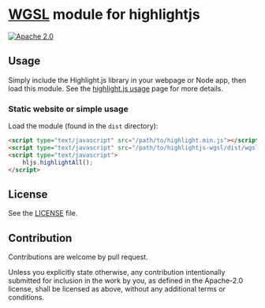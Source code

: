 # [WGSL](https://www.w3.org/TR/WGSL/) module for highlightjs

[![Apache 2.0](https://img.shields.io/badge/license-Apache-blue.svg)](#license)

## Usage

Simply include the Highlight.js library in your webpage or Node app, then load this module.
See the [highlight.js usage](https://github.com/highlightjs/highlight.js#basic-usage) page
for more details.

### Static website or simple usage

Load the module (found in the `dist` directory):

```html
<script type="text/javascript" src="/path/to/highlight.min.js"></script>
<script type="text/javascript" src="/path/to/highlightjs-wgsl/dist/wgsl.min.js"></script>
<script type="text/javascript">
	hljs.highlightAll();
</script>
```

## License

See the [LICENSE](/LICENSE.md) file.

## Contribution

Contributions are welcome by pull request.

Unless you explicitly state otherwise, any contribution intentionally submitted
for inclusion in the work by you, as defined in the Apache-2.0 license, shall be
licensed as above, without any additional terms or conditions.
